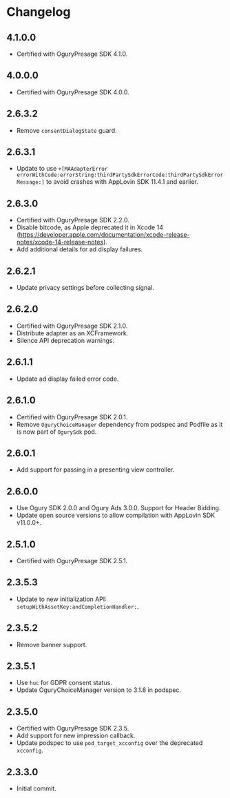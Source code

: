 # Changelog

## 4.1.0.0
* Certified with OguryPresage SDK 4.1.0.

## 4.0.0.0
* Certified with OguryPresage SDK 4.0.0.

## 2.6.3.2
* Remove `consentDialogState` guard.

## 2.6.3.1
* Update to use `+[MAAdapterError errorWithCode:errorString:thirdPartySdkErrorCode:thirdPartySdkErrorMessage:]` to avoid crashes with AppLovin SDK 11.4.1 and earlier.

## 2.6.3.0
* Certified with OguryPresage SDK 2.2.0.
* Disable bitcode, as Apple deprecated it in Xcode 14 (https://developer.apple.com/documentation/xcode-release-notes/xcode-14-release-notes).
* Add additional details for ad display failures. 

## 2.6.2.1
* Update privacy settings before collecting signal. 

## 2.6.2.0
* Certified with OguryPresage SDK 2.1.0.
* Distribute adapter as an XCFramework.
* Silence API deprecation warnings.

## 2.6.1.1
* Update ad display failed error code.

## 2.6.1.0
* Certified with OguryPresage SDK 2.0.1.
* Remove `OguryChoiceManager` dependency from podspec and Podfile as it is now part of `OgurySdk` pod.

## 2.6.0.1
* Add support for passing in a presenting view controller.

## 2.6.0.0
* Use Ogury SDK 2.0.0 and Ogury Ads 3.0.0. Support for Header Bidding.
* Update open source versions to allow compilation with AppLovin SDK v11.0.0+.

## 2.5.1.0
* Certified with OguryPresage SDK 2.5.1.

## 2.3.5.3
* Update to new initialization API: `setupWithAssetKey:andCompletionHandler:`.

## 2.3.5.2
* Remove banner support.

## 2.3.5.1
* Use `huc` for GDPR consent status.
* Update OguryChoiceManager version to 3.1.8 in podspec.

## 2.3.5.0
* Certified with OguryPresage SDK 2.3.5.
* Add support for new impression callback.
* Update podspec to use `pod_target_xcconfig` over the deprecated `xcconfig`.

## 2.3.3.0
* Initial commit.
